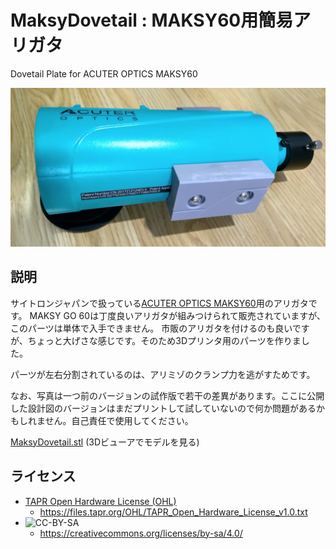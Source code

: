 # MaksyDovetail : MAKSY60用簡易アリガタ
Dovetail Plate for ACUTER OPTICS MAKSY60

![MAKSY60dovetail.jpg](./MAKSY60dovetail.jpg)

## 説明
サイトロンジャパンで扱っている[ACUTER OPTICS MAKSY60](https://www.sightron.co.jp/product/maksy60-newtony.html)用のアリガタです。
MAKSY GO 60は丁度良いアリガタが組みつけられて販売されていますが、このパーツは単体で入手できません。
市販のアリガタを付けるのも良いですが、ちょっと大げさな感じです。そのため3Dプリンタ用のパーツを作りました。

パーツが左右分割されているのは、アリミゾのクランプ力を逃がすためです。

なお、写真は一つ前のバージョンの試作版で若干の差異があります。ここに公開した設計図のバージョンはまだプリントして試していないので何か問題があるかもしれません。自己責任で使用してください。

[MaksyDovetail.stl](./MaksyDovetail.stl) (3Dビューアでモデルを見る)

## ライセンス
* [TAPR Open Hardware License (OHL)](https://tapr.org/the-tapr-open-hardware-license/)
  * https://files.tapr.org/OHL/TAPR_Open_Hardware_License_v1.0.txt
* ![CC-BY-SA](https://komtmt.files.wordpress.com/2015/04/by-sa.png?w=150&h=52)
  * https://creativecommons.org/licenses/by-sa/4.0/

